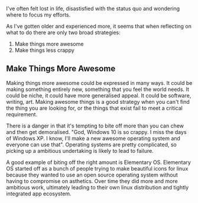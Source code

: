 I've often felt lost in life, disastisfied with the status quo and wondering where to focus my efforts.

As I've gotten older and experienced more, it seems that when reflecting on what to do there are only two broad strategies:

1. Make things more awesome
2. Make things less crappy

## Make Things More Awesome

Making things more awesome could be expressed in many ways. It could be making something entirely new, something that you feel the world needs. It could be niche, it could have more generalised appeal. It could be software, writing, art. Making awesome things is a good strategy when you can't find the thing you are looking for, or the things that exist fail to meet a critical requirement.

There is a danger in that it's tempting to bite off more than you can chew and then get demoralised. "God, Windows 10 is so crappy. I miss the days of Windows XP. I know, I'll make a new awesome operating system and everyone can use that". Operating systems are pretty complicated, so picking up a ambitious undertaking is likely to lead to failure.

A good example of biting off the right amount is Elementary OS. Elementary OS started off as a bunch of people trying to make beautiful icons for linux because they wanted to use an open source operating system without having to compromise on asthetics. Over time they did more and more ambitious work, ultimately leading to their own linux distribution and tightly integrated app ecosystem.